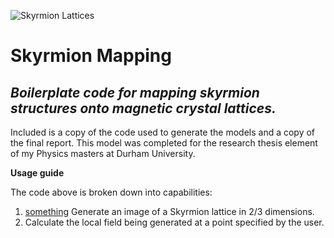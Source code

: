 
![Skyrmion Lattices](https://github.com/JWiseman-git/Skyrmion-Mapping-Project/assets/74243511/e8902b0c-6fb9-4bd4-98ea-b609b49ffd54)
# Skyrmion Mapping

## _Boilerplate code for mapping skyrmion structures onto magnetic crystal lattices._

Included is a copy of the code used to generate the models and a copy of the final report.
This model was completed for the research thesis element of my Physics masters at Durham University.

**Usage guide**

The code above is broken down into capabilities:

1. [something](https://github.com/JWiseman-git/Skyrmion-Mapping-Project/tree/main) Generate an image of a Skyrmion lattice in 2/3 dimensions.
2. Calculate the local field being generated at a point specified by the user.


